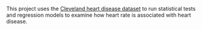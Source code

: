 This project uses the [Cleveland heart disease dataset](https://www.kaggle.com/datasets/aavigan/cleveland-clinic-heart-disease-dataset?select=processed_cleveland.csv) to run statistical tests and regression models to examine how heart rate is associated with heart disease.
